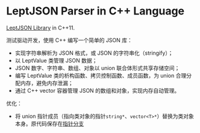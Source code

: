 # LeptJSON Parser in C++ Language

[LeptJSON Library](https://github.com/miloyip/json-tutorial) in C++11.

测试驱动开发，使用 C++ 编写一个简单的 JSON 库：
- 实现字符串解析为 JSON 格式，或 JSON 的字符串化（stringify）；
- 以 LeptValue 类管理 JSON 数据；
- JSON 数字、字符串、数组、对象以 union 联合体形式共享存储空间；
- 编写 LeptValue 类的析构函数、拷贝控制函数、成员函数，为 union 合理分配内存，避免内存泄漏；
- 通过 C++ vector 容器管理 JSON 的数组和对象，实现内存自动管理。

优化：
- 将 union 指针成员（指向类对象的指针`string*`、`vector<T>*`）替换为类对象本身。原代码保存在[指针分支](https://github.com/Beau-xu/LeptJSON-in-CPP/tree/class-pointer-in-union)
